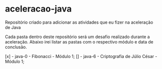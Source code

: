 # aceleracao-java
Repositório criado para adicionar as atividades que eu fizer na aceleração de Java


Cada pasta dentro deste repositório será um desafio realizado durante a aceleração. Abaixo irei listar as pastas com o respectivo módulo e data de conclusão.

[x] - java-0 - Fibonacci - Módulo 1;
[] - java-6 - Criptografia de Júlio César - Módulo 1;
